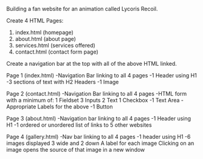 Building a fan website for an animation called Lycoris Recoil.

Create 4 HTML Pages:

1) index.html (homepage)
2) about.html (about page)
3) services.html (services offered)
4) contact.html (contact form page)


Create a navigation bar at the top with all of the above HTML linked.

Page 1 (index.html)
-Navigation Bar linking to all 4 pages
-1 Header using H1
-3 sections of text with H2 Headers
-1 Image


Page 2 (contact.html)
-Navigation Bar linking to all 4 pages
-HTML form with a minimum of:
    1 Fieldset
    3 Inputs
        2 Text
        1 Checkbox
-1 Text Area
-Appropriate Labels for the above
-1 Button

Page 3 (about.html)
-Navigation bar linking to all 4 pages
-1 Header using H1
-1 ordered or unordered list of links to 5 other websites

Page 4 (gallery.html)
-Nav bar linking to all 4 pages
-1 header using H1 
-6 images displayed 3 wide and 2 down
    A label for each image
    Clicking on an image opens the source of that image in a new window




